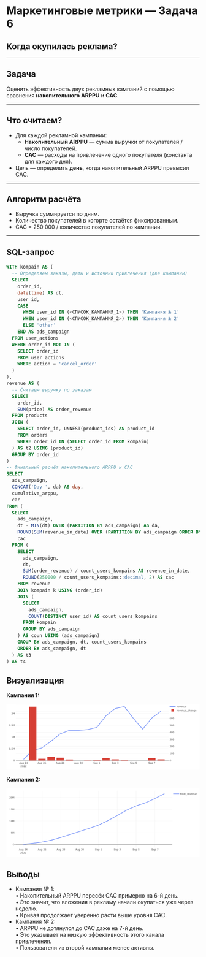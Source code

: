 # Маркетинговые метрики — Задача 6

## Когда окупилась реклама?

---

## Задача

Оценить эффективность двух рекламных кампаний с помощью сравнения **накопительного ARPPU** и **CAC**.

---

## Что считаем?

- Для каждой рекламной кампании:
  - **Накопительный ARPPU** — сумма выручки от покупателей / число покупателей.
  - **CAC** — расходы на привлечение одного покупателя (константа для каждого дня).
- Цель — определить **день**, когда накопительный ARPPU превысил CAC.

---

## Алгоритм расчёта

- Выручка суммируется по дням.
- Количество покупателей в когорте остаётся фиксированным.
- CAC = 250 000 / количество покупателей по кампании.

---

## SQL-запрос

```sql
WITH kompain AS (
  -- Определяем заказы, даты и источник привлечения (две кампании)
  SELECT
    order_id,
    date(time) AS dt,
    user_id,
    CASE
      WHEN user_id IN (<СПИСОК_КАМПАНИЯ_1>) THEN 'Кампания № 1'
      WHEN user_id IN (<СПИСОК_КАМПАНИЯ_2>) THEN 'Кампания № 2'
      ELSE 'other'
    END AS ads_campaign
  FROM user_actions
  WHERE order_id NOT IN (
    SELECT order_id
    FROM user_actions
    WHERE action = 'cancel_order'
  )
),
revenue AS (
  -- Считаем выручку по заказам
  SELECT
    order_id,
    SUM(price) AS order_revenue
  FROM products
  JOIN (
    SELECT order_id, UNNEST(product_ids) AS product_id
    FROM orders
    WHERE order_id IN (SELECT order_id FROM kompain)
  ) AS t2 USING (product_id)
  GROUP BY order_id
)
-- Финальный расчёт накопительного ARPPU и CAC
SELECT
  ads_campaign,
  CONCAT('Day ', da) AS day,
  cumulative_arppu,
  cac
FROM (
  SELECT
    ads_campaign,
    dt - MIN(dt) OVER (PARTITION BY ads_campaign) AS da,
    ROUND(SUM(revenue_in_date) OVER (PARTITION BY ads_campaign ORDER BY dt), 2) AS cumulative_arppu,
    cac
  FROM (
    SELECT
      ads_campaign,
      dt,
      SUM(order_revenue) / count_users_kompains AS revenue_in_date,
      ROUND(250000 / count_users_kompains::decimal, 2) AS cac
    FROM revenue
    JOIN kompain k USING (order_id)
    JOIN (
      SELECT
        ads_campaign,
        COUNT(DISTINCT user_id) AS count_users_kompains
      FROM kompain
      GROUP BY ads_campaign
    ) AS coun USING (ads_campaign)
    GROUP BY ads_campaign, dt, count_users_kompains
    ORDER BY ads_campaign, dt
  ) AS t3
) AS t4
```
## Визуализация

**Кампания 1:**

![Кампания 1](../img/economika_task_1_viz_1.png)

**Кампания 2:**

![Кампания 2](../img/economika_task_1_viz_2.png)


## Выводы

- Кампания № 1:<br>
	•	Накопительный ARPPU пересёк CAC примерно на 6-й день.<br>
	•	Это значит, что вложения в рекламу начали окупаться уже через неделю.<br>
	•	Кривая продолжает уверенно расти выше уровня CAC.<br>
- Кампания № 2:<br>
	•	ARPPU не дотянулся до CAC даже на 7-й день.<br>
	•	Это указывает на низкую эффективность этого канала привлечения.<br>
	•	Пользователи из второй кампании менее активны.<br>

